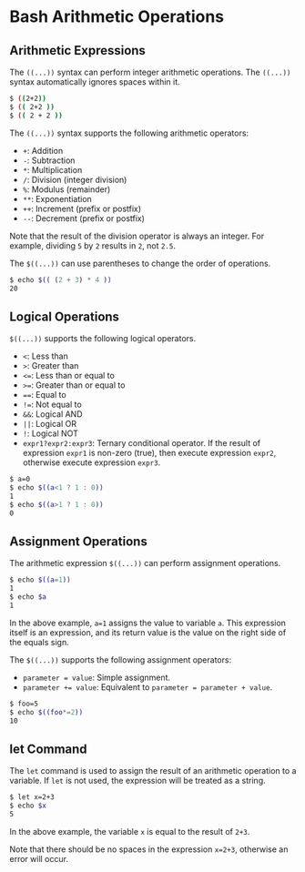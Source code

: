 # Bash Arithmetic Operations

## Arithmetic Expressions

The `((...))` syntax can perform integer arithmetic operations.
The `((...))` syntax automatically ignores spaces within it.

```bash
$ ((2+2))
$ (( 2+2 ))
$ (( 2 + 2 ))
```

The `((...))` syntax supports the following arithmetic operators:

- `+`: Addition
- `-`: Subtraction
- `*`: Multiplication
- `/`: Division (integer division)
- `%`: Modulus (remainder)
- `**`: Exponentiation
- `++`: Increment (prefix or postfix)
- `--`: Decrement (prefix or postfix)

Note that the result of the division operator is always an integer. For example, dividing `5` by `2` results in `2`, not `2.5`.

The `$((...))` can use parentheses to change the order of operations.

```bash
$ echo $(( (2 + 3) * 4 ))
20
```

## Logical Operations

`$((...))` supports the following logical operators.

- `<`: Less than
- `>`: Greater than
- `<=`: Less than or equal to
- `>=`: Greater than or equal to
- `==`: Equal to
- `!=`: Not equal to
- `&&`: Logical AND
- `||`: Logical OR
- `!`: Logical NOT
- `expr1?expr2:expr3`: Ternary conditional operator. If the result of expression `expr1` is non-zero (true), then execute expression `expr2`, otherwise execute expression `expr3`.

```bash
$ a=0
$ echo $((a<1 ? 1 : 0))
1
$ echo $((a>1 ? 1 : 0))
0
```

## Assignment Operations

The arithmetic expression `$((...))` can perform assignment operations.

```bash
$ echo $((a=1))
1
$ echo $a
1
```

In the above example, `a=1` assigns the value to variable `a`. This expression itself is an expression, and its return value is the value on the right side of the equals sign.

The `$((...))` supports the following assignment operators:

- `parameter = value`: Simple assignment.
- `parameter += value`: Equivalent to `parameter = parameter + value`.

```bash
$ foo=5
$ echo $((foo*=2))
10
```

## let Command

The `let` command is used to assign the result of an arithmetic operation to a variable. If `let` is not used, the expression will be treated as a string.

```bash
$ let x=2+3
$ echo $x
5
```

In the above example, the variable `x` is equal to the result of `2+3`.

Note that there should be no spaces in the expression `x=2+3`, otherwise an error will occur.